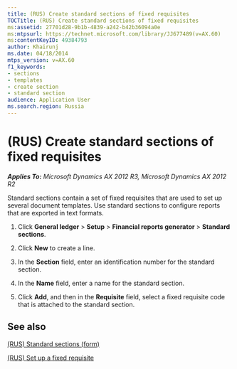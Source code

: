 ```yaml
---
title: (RUS) Create standard sections of fixed requisites
TOCTitle: (RUS) Create standard sections of fixed requisites
ms:assetid: 27701d28-9b1b-4839-a242-b42b36094a0e
ms:mtpsurl: https://technet.microsoft.com/library/JJ677489(v=AX.60)
ms:contentKeyID: 49384793
author: Khairunj
ms.date: 04/18/2014
mtps_version: v=AX.60
f1_keywords:
- sections
- templates
- create section
- standard section
audience: Application User
ms.search.region: Russia
---
```


# (RUS) Create standard sections of fixed requisites 


_**Applies To:** Microsoft Dynamics AX 2012 R3, Microsoft Dynamics AX 2012 R2_

Standard sections contain a set of fixed requisites that are used to set up several document templates. Use standard sections to configure reports that are exported in text formats.

1.  Click **General ledger** \> **Setup** \> **Financial reports generator** \> **Standard sections**.

2.  Click **New** to create a line.

3.  In the **Section** field, enter an identification number for the standard section.

4.  In the **Name** field, enter a name for the standard section.

5.  Click **Add**, and then in the **Requisite** field, select a fixed requisite code that is attached to the standard section.

## See also

[(RUS) Standard sections (form)](https://technet.microsoft.com/library/jj710696\(v=ax.60\))

[(RUS) Set up a fixed requisite](rus-set-up-a-fixed-requisite.md)

  


